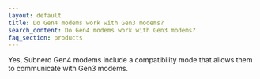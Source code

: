 ```yaml
---
layout: default
title: Do Gen4 modems work with Gen3 modems?
search_content: Do Gen4 modems work with Gen3 modems?
faq_section: products
---
```


Yes, Subnero Gen4 modems include a compatibility mode that allows them to communicate with Gen3 modems.
